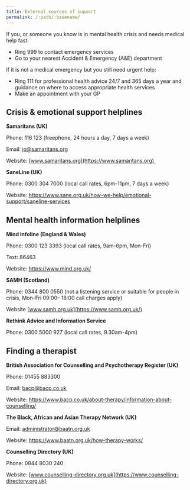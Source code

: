 ```yaml
---
title: External sources of support
permalink: /:path/:basename/
---
```


If you, or someone you know is in mental health crisis and needs medical help fast:

* Ring 999 to contact emergency services
* Go to your nearest Accident & Emergency (A&E) department 

If it is not a medical emergency but you still need urgent help:

* Ring 111 for professional health advice 24/7 and 365 days a year and guidance on where to access appropriate health services 
* Make an appointment with your GP 

## Crisis & emotional support helplines

**Samaritans (UK)**

Phone: 116 123 (freephone, 24 hours a day, 7 days a week)

Email: [jo@samaritans.org](mailto:jo@samaritans.org)

Website: [www.samaritans.org](https://www.samaritans.org) 

**SaneLine (UK)**

Phone: 0300 304 7000 (local call rates, 6pm-11pm, 7 days a week)

Website: <https://www.sane.org.uk/how-we-help/emotional-support/saneline-services>

## Mental health information helplines

**Mind Infoline (England & Wales)**

Phone: 0300 123 3393 (local call rates, 9am-6pm, Mon-Fri)

Text: 86463

Website: <https://www.mind.org.uk/>

**SAMH (Scotland)** 

Phone: 0344 800 0550 (not a listening service or suitable for people in crisis, Mon-Fri 09:00– 18:00 call charges apply)  

Website [www.samh.org.uk](https://www.samh.org.uk/)

**Rethink Advice and Information Service** 

Phone: 0300 5000 927 (local call rates, 9.30am-4pm)

## Finding a therapist 

**British Association for Counselling and Psychotherapy Register (UK)**

Phone: 01455 883300 

Email: [bacp@bacp.co.uk](mailto:bacp@bacp.co.uk) 

Website: <https://www.bacp.co.uk/about-therapy/information-about-counselling/>

**The Black, African and Asian Therapy Network (UK)**

Email: [administrator@baatn.org.uk](mailto:administrator@baatn.org.uk) 

Website: <https://www.baatn.org.uk/how-therapy-works/>

**Counselling Directory (UK)** 

Phone: 0844 8030 240 

Website: [www.counselling-directory.org.uk](https://www.counselling-directory.org.uk)